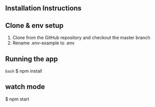 ## Installation Instructions


## Clone & env setup
1. Clone from the GitHub repository and checkout the master branch
2. Rename .env-example to .env 

## Running the app

```bash```
$ npm install

## watch mode
$ npm start